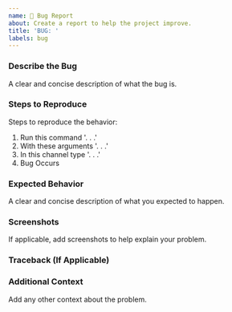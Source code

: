 ```yaml
---
name: 🐛 Bug Report
about: Create a report to help the project improve.
title: 'BUG: '
labels: bug
---
```

### Describe the Bug
A clear and concise description of what the bug is.

### Steps to Reproduce
Steps to reproduce the behavior:
1. Run this command '. . .'
2. With these arguments '. . .'
3. In this channel type '. . .'
4. Bug Occurs

### Expected Behavior
A clear and concise description of what you expected to happen.

### Screenshots
If applicable, add screenshots to help explain your problem.

### Traceback (If Applicable)

### Additional Context
Add any other context about the problem.